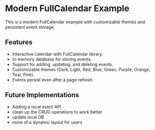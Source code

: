 # Modern FullCalendar Example

This is a modern FullCalendar example with customizable themes and persistent event storage.

## Features

- Interactive calendar with FullCalendar library.
- In-memory database for storing events.
- Support for adding, updating, and deleting events.
- Customizable themes (Dark, Light, Red, Blue, Green, Purple, Orange, Teal, Pink).
- Events persist even after a page refresh.


## Future Implementations
- Adding a local event API
- clean up the CRUD operations to work better
- update local DB
- more of a dynamic layout for users

